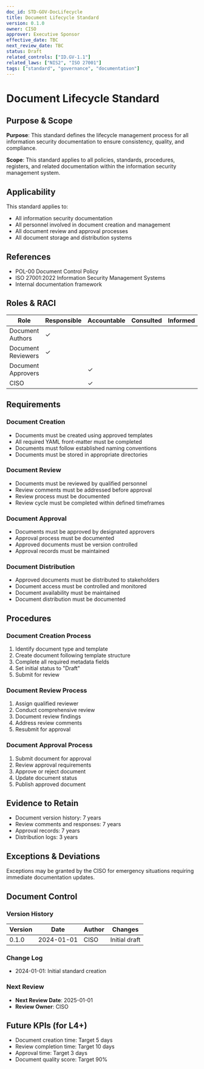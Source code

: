 ```yaml
---
doc_id: STD-GOV-DocLifecycle
title: Document Lifecycle Standard
version: 0.1.0
owner: CISO
approver: Executive Sponsor
effective_date: TBC
next_review_date: TBC
status: Draft
related_controls: ["ID.GV-1.1"]
related_laws: ["NIS2", "ISO 27001"]
tags: ["standard", "governance", "documentation"]
---
```


# Document Lifecycle Standard

## Purpose & Scope

**Purpose**: This standard defines the lifecycle management process for all information security documentation to ensure consistency, quality, and compliance.

**Scope**: This standard applies to all policies, standards, procedures, registers, and related documentation within the information security management system.

## Applicability

This standard applies to:
- All information security documentation
- All personnel involved in document creation and management
- All document review and approval processes
- All document storage and distribution systems

## References

- POL-00 Document Control Policy
- ISO 27001:2022 Information Security Management Systems
- Internal documentation framework

## Roles & RACI

| Role | Responsible | Accountable | Consulted | Informed |
|------|-------------|-------------|-----------|----------|
| Document Authors | ✓ | | | |
| Document Reviewers | ✓ | | | |
| Document Approvers | | ✓ | | |
| CISO | | ✓ | | |

## Requirements

### Document Creation
- Documents must be created using approved templates
- All required YAML front-matter must be completed
- Documents must follow established naming conventions
- Documents must be stored in appropriate directories

### Document Review
- Documents must be reviewed by qualified personnel
- Review comments must be addressed before approval
- Review process must be documented
- Review cycle must be completed within defined timeframes

### Document Approval
- Documents must be approved by designated approvers
- Approval process must be documented
- Approved documents must be version controlled
- Approval records must be maintained

### Document Distribution
- Approved documents must be distributed to stakeholders
- Document access must be controlled and monitored
- Document availability must be maintained
- Document distribution must be documented

## Procedures

### Document Creation Process
1. Identify document type and template
2. Create document following template structure
3. Complete all required metadata fields
4. Set initial status to "Draft"
5. Submit for review

### Document Review Process
1. Assign qualified reviewer
2. Conduct comprehensive review
3. Document review findings
4. Address review comments
5. Resubmit for approval

### Document Approval Process
1. Submit document for approval
2. Review approval requirements
3. Approve or reject document
4. Update document status
5. Publish approved document

## Evidence to Retain

- Document version history: 7 years
- Review comments and responses: 7 years
- Approval records: 7 years
- Distribution logs: 3 years

## Exceptions & Deviations

Exceptions may be granted by the CISO for emergency situations requiring immediate documentation updates.

## Document Control

### Version History
| Version | Date | Author | Changes |
|---------|------|--------|---------|
| 0.1.0 | 2024-01-01 | CISO | Initial draft |

### Change Log
- 2024-01-01: Initial standard creation

### Next Review
- **Next Review Date**: 2025-01-01
- **Review Owner**: CISO

## Future KPIs (for L4+)
- Document creation time: Target 5 days
- Review completion time: Target 10 days
- Approval time: Target 3 days
- Document quality score: Target 90%
